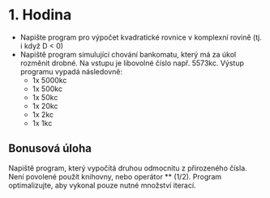 # 1. Hodina

- Napište program pro výpočet kvadratické rovnice v komplexní rovině (tj. i když D < 0)
- Napiště program simulující chování bankomatu, který má za úkol rozměnit drobné. Na vstupu je libovolné číslo např. 5573kc. Výstup programu vypadá následovně:
    - 1x 5000kc
    - 1x 500kc
    - 1x 50kc
    - 1x 20kc
    - 1x 2kc
    - 1x 1kc

## Bonusová úloha
Napiště program, který vypočítá druhou odmocnitu z přirozeného čísla. Není povolené použít knihovny, nebo operátor ** (1/2). Program optimalizujte, aby vykonal pouze nutné množství iterací.
